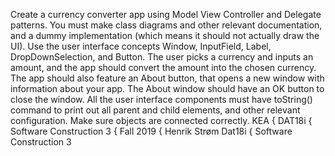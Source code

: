 Create a currency converter app using Model View Controller and Delegate patterns.
You must make class diagrams and other relevant documentation, and a dummy
implementation (which means it should not actually draw the UI).
Use the user interface concepts Window, InputField, Label, DropDownSelection,
and Button.
The user picks a currency and inputs an amount, and the app should convert the
amount into the chosen currency.
The app should also feature an About button, that opens a new window with
information about your app. The About window should have an OK button to close
the window.
All the user interface components must have toString() command to print out all
parent and child elements, and other relevant configuration.
Make sure objects are connected correctly.
KEA { DAT18i { Software Construction 3 { Fall 2019 { Henrik Strøm Dat18i { Software Construction 3
